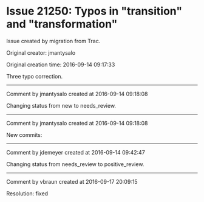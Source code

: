 # Issue 21250: Typos in "transition" and "transformation"

Issue created by migration from Trac.

Original creator: jmantysalo

Original creation time: 2016-09-14 09:17:33

Three typo correction.


---

Comment by jmantysalo created at 2016-09-14 09:18:08

Changing status from new to needs_review.


---

Comment by jmantysalo created at 2016-09-14 09:18:08

New commits:


---

Comment by jdemeyer created at 2016-09-14 09:42:47

Changing status from needs_review to positive_review.


---

Comment by vbraun created at 2016-09-17 20:09:15

Resolution: fixed
